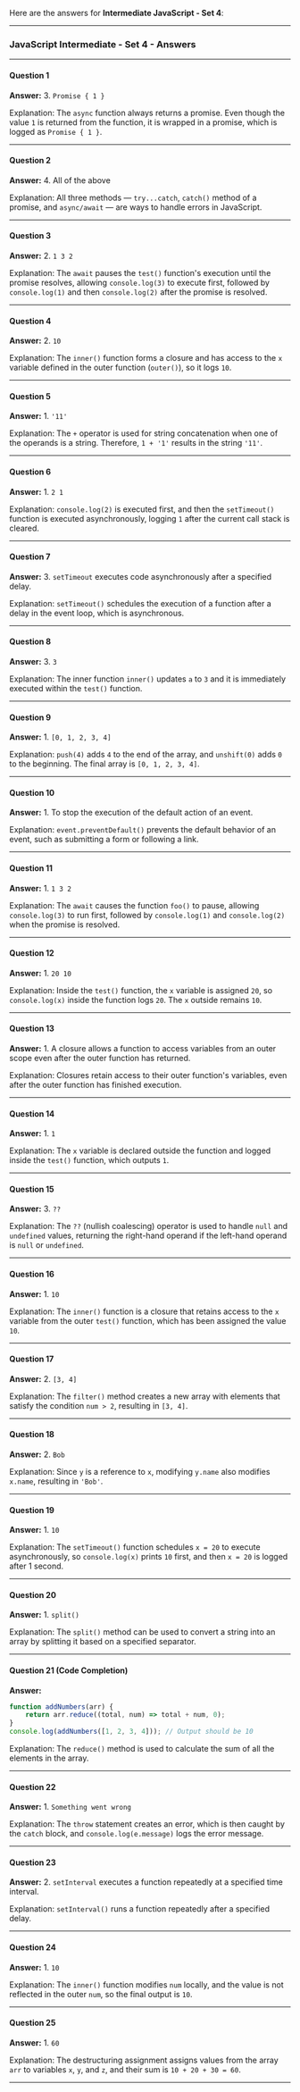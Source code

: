 Here are the answers for **Intermediate JavaScript - Set 4**:

---

### **JavaScript Intermediate - Set 4 - Answers**

---

#### **Question 1**  
**Answer:** 3. `Promise { 1 }`

Explanation: The `async` function always returns a promise. Even though the value `1` is returned from the function, it is wrapped in a promise, which is logged as `Promise { 1 }`.

---

#### **Question 2**  
**Answer:** 4. All of the above

Explanation: All three methods — `try...catch`, `catch()` method of a promise, and `async/await` — are ways to handle errors in JavaScript.

---

#### **Question 3**  
**Answer:** 2. `1 3 2`

Explanation: The `await` pauses the `test()` function's execution until the promise resolves, allowing `console.log(3)` to execute first, followed by `console.log(1)` and then `console.log(2)` after the promise is resolved.

---

#### **Question 4**  
**Answer:** 2. `10`

Explanation: The `inner()` function forms a closure and has access to the `x` variable defined in the outer function (`outer()`), so it logs `10`.

---

#### **Question 5**  
**Answer:** 1. `'11'`

Explanation: The `+` operator is used for string concatenation when one of the operands is a string. Therefore, `1 + '1'` results in the string `'11'`.

---

#### **Question 6**  
**Answer:** 1. `2 1`

Explanation: `console.log(2)` is executed first, and then the `setTimeout()` function is executed asynchronously, logging `1` after the current call stack is cleared.

---

#### **Question 7**  
**Answer:** 3. `setTimeout` executes code asynchronously after a specified delay.

Explanation: `setTimeout()` schedules the execution of a function after a delay in the event loop, which is asynchronous.

---

#### **Question 8**  
**Answer:** 3. `3`

Explanation: The inner function `inner()` updates `a` to `3` and it is immediately executed within the `test()` function.

---

#### **Question 9**  
**Answer:** 1. `[0, 1, 2, 3, 4]`

Explanation: `push(4)` adds `4` to the end of the array, and `unshift(0)` adds `0` to the beginning. The final array is `[0, 1, 2, 3, 4]`.

---

#### **Question 10**  
**Answer:** 1. To stop the execution of the default action of an event.

Explanation: `event.preventDefault()` prevents the default behavior of an event, such as submitting a form or following a link.

---

#### **Question 11**  
**Answer:** 1. `1 3 2`

Explanation: The `await` causes the function `foo()` to pause, allowing `console.log(3)` to run first, followed by `console.log(1)` and `console.log(2)` when the promise is resolved.

---

#### **Question 12**  
**Answer:** 1. `20 10`

Explanation: Inside the `test()` function, the `x` variable is assigned `20`, so `console.log(x)` inside the function logs `20`. The `x` outside remains `10`.

---

#### **Question 13**  
**Answer:** 1. A closure allows a function to access variables from an outer scope even after the outer function has returned.

Explanation: Closures retain access to their outer function's variables, even after the outer function has finished execution.

---

#### **Question 14**  
**Answer:** 1. `1`

Explanation: The `x` variable is declared outside the function and logged inside the `test()` function, which outputs `1`.

---

#### **Question 15**  
**Answer:** 3. `??`

Explanation: The `??` (nullish coalescing) operator is used to handle `null` and `undefined` values, returning the right-hand operand if the left-hand operand is `null` or `undefined`.

---

#### **Question 16**  
**Answer:** 1. `10`

Explanation: The `inner()` function is a closure that retains access to the `x` variable from the outer `test()` function, which has been assigned the value `10`.

---

#### **Question 17**  
**Answer:** 2. `[3, 4]`

Explanation: The `filter()` method creates a new array with elements that satisfy the condition `num > 2`, resulting in `[3, 4]`.

---

#### **Question 18**  
**Answer:** 2. `Bob`

Explanation: Since `y` is a reference to `x`, modifying `y.name` also modifies `x.name`, resulting in `'Bob'`.

---

#### **Question 19**  
**Answer:** 1. `10`

Explanation: The `setTimeout()` function schedules `x = 20` to execute asynchronously, so `console.log(x)` prints `10` first, and then `x = 20` is logged after 1 second.

---

#### **Question 20**  
**Answer:** 1. `split()`

Explanation: The `split()` method can be used to convert a string into an array by splitting it based on a specified separator.

---

#### **Question 21** (Code Completion)  
**Answer:**
```javascript
function addNumbers(arr) {
    return arr.reduce((total, num) => total + num, 0);
}
console.log(addNumbers([1, 2, 3, 4])); // Output should be 10
```

Explanation: The `reduce()` method is used to calculate the sum of all the elements in the array.

---

#### **Question 22**  
**Answer:** 1. `Something went wrong`

Explanation: The `throw` statement creates an error, which is then caught by the `catch` block, and `console.log(e.message)` logs the error message.

---

#### **Question 23**  
**Answer:** 2. `setInterval` executes a function repeatedly at a specified time interval.

Explanation: `setInterval()` runs a function repeatedly after a specified delay.

---

#### **Question 24**  
**Answer:** 1. `10`

Explanation: The `inner()` function modifies `num` locally, and the value is not reflected in the outer `num`, so the final output is `10`.

---

#### **Question 25**  
**Answer:** 1. `60`

Explanation: The destructuring assignment assigns values from the array `arr` to variables `x`, `y`, and `z`, and their sum is `10 + 20 + 30 = 60`.

---

